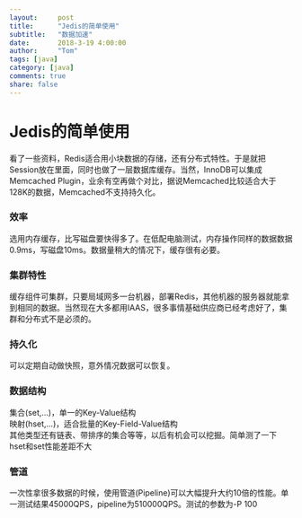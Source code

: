 ```yaml
---
layout:     post
title:      "Jedis的简单使用"
subtitle:   "数据加速"
date:       2018-3-19 4:00:00
author:     "Tom"
tags: [java]
category: [java]
comments: true
share: false
---
```

<h1>Jedis的简单使用</h1>

看了一些资料，Redis适合用小块数据的存储，还有分布式特性。于是就把Session放在里面，同时也做了一层数据库缓存。当然，InnoDB可以集成Memcached Plugin，业余有空再做个对比，据说Memcached比较适合大于128K的数据，Memcached不支持持久化。

<h3>效率</h3>

选用内存缓存，比写磁盘要快得多了。在低配电脑测试，内存操作同样的数据数据0.9ms，写磁盘10ms。数据量稍大的情况下，缓存很有必要。

<h3>集群特性</h3>

缓存组件可集群，只要局域网多一台机器，部署Redis，其他机器的服务器就能拿到相同的数据。当然现在大多都用IAAS，很多事情基础供应商已经考虑好了，集群和分布式不是必须的。

<h3>持久化</h3>

可以定期自动做快照，意外情况数据可以恢复。

<h3>数据结构</h3>

集合(set,...)，单一的Key-Value结构<br>
映射(hset,...)，适合批量的Key-Field-Value结构<br>
其他类型还有链表、带排序的集合等等，以后有机会可以挖掘。简单测了一下hset和set性能差距不大

<h3>管道</h3>

一次性拿很多数据的时候，使用管道(Pipeline)可以大幅提升大约10倍的性能。单一测试结果45000QPS，pipeline为510000QPS。测试的参数为-P 100

